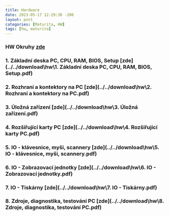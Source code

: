 ```yaml
---
title: Hardware
date: 2023-05-17 12:29:30 -200
layout: post
categories: [Maturita, HW]
tags: [hw, maturita]
---
```


### HW Okruhy [zde](../../download\hw\0_HW_okruhy.pdf)

### 1. Základní deska PC, CPU, RAM, BIOS, Setup [zde](../../download\hw\1. Základní deska PC, CPU, RAM, BIOS, Setup.pdf)

### 2. Rozhraní a kontektory na PC [zde](../../download\hw\2. Rozhraní a kontektory na PC.pdf)

### 3. Úložná zařízení [zde](../../download\hw\3. Úložná zařízení.pdf)

### 4. Rozšiřující karty PC [zde](../../download\hw\4. Rozšiřující karty PC.pdf)

### 5. IO - klávesnice, myši, scannery [zde](../../download\hw\5. IO - klávesnice, myši, scannery.pdf)

### 6. IO - Zobrazovací jednotky [zde](../../download\hw\6. IO - Zobrazovací jednotky.pdf)

### 7. IO - Tiskárny [zde](../../download\hw\7. IO - Tiskárny.pdf)

### 8. Zdroje, diagnostika, testování PC [zde](../../download\hw\8. Zdroje, diagnostika, testování PC.pdf)
